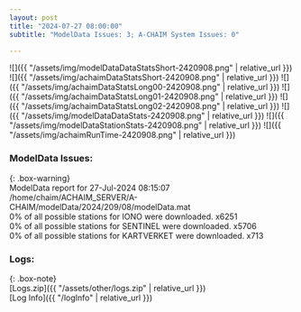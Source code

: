 ```yaml
---
layout: post
title: "2024-07-27 08:00:00"
subtitle: "ModelData Issues: 3; A-CHAIM System Issues: 0"

---
```


![]({{ "/assets/img/modelDataDataStatsShort-2420908.png" | relative_url }})
![]({{ "/assets/img/achaimDataStatsShort-2420908.png" | relative_url }})
![]({{ "/assets/img/achaimDataStatsLong00-2420908.png" | relative_url }})
![]({{ "/assets/img/achaimDataStatsLong01-2420908.png" | relative_url }})
![]({{ "/assets/img/achaimDataStatsLong02-2420908.png" | relative_url }})
![]({{ "/assets/img/modelDataDataStats-2420908.png" | relative_url }})
![]({{ "/assets/img/modelDataStationStats-2420908.png" | relative_url }})
![]({{ "/assets/img/achaimRunTime-2420908.png" | relative_url }})


### ModelData Issues:  
  
{: .box-warning}  
 ModelData report for 27-Jul-2024 08:15:07   
 /home/chaim/ACHAIM_SERVER/A-CHAIM/modelData/2024/209/08/modelData.mat   
 0% of all possible stations for IONO were downloaded. x6251   
 0% of all possible stations for SENTINEL were downloaded. x5706   
 0% of all possible stations for KARTVERKET were downloaded. x713   
  


### Logs:  
  
{: .box-note}  
[Logs.zip]({{ "/assets/other/logs.zip" | relative_url }})  
[Log Info]({{ "/logInfo" | relative_url }})  
